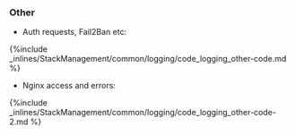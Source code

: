 <!-- post: -->


### Other

*   Auth requests, Fail2Ban etc: 

{%include _inlines/StackManagement/common/logging/code_logging_other-code.md %}




*   Nginx access and errors: 

{%include _inlines/StackManagement/common/logging/code_logging_other-code-2.md %}




